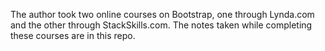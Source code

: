 The author took two online courses on Bootstrap, one through Lynda.com and the other through StackSkills.com. The notes taken while completing these courses are in this repo.
